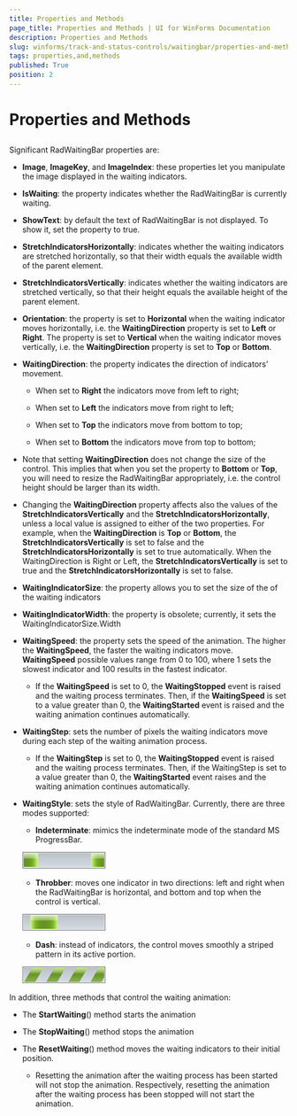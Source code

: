 ```yaml
---
title: Properties and Methods
page_title: Properties and Methods | UI for WinForms Documentation
description: Properties and Methods
slug: winforms/track-and-status-controls/waitingbar/properties-and-methods
tags: properties,and,methods
published: True
position: 2
---
```


# Properties and Methods

## 

Significant RadWaitingBar properties are:

* __Image__, __ImageKey__, and __ImageIndex__: these properties let you manipulate the image displayed in the waiting indicators.

* __IsWaiting__: the property indicates whether the RadWaitingBar is currently waiting.

* __ShowText__: by default the text of RadWaitingBar is not displayed. To show it, set the property to true. 

* __StretchIndicatorsHorizontally__: indicates whether the waiting indicators are stretched horizontally, so that their width equals the available width of the parent element.

* __StretchIndicatorsVertically__: indicates whether the waiting indicators are stretched vertically, so that their height equals the available height of the parent element.

* __Orientation__: the property is set to __Horizontal__ when the waiting indicator moves horizontally, i.e. the __WaitingDirection__ property is set to __Left__ or __Right__. The property is set to __Vertical__ when the waiting indicator moves vertically, i.e. the __WaitingDirection__ property is set to __Top__ or __Bottom__.

* __WaitingDirection__: the property indicates the direction of indicators’ movement.
		

	* When set to __Right__ the indicators move from left to right;

	* When set to __Left__ the indicators move from right to left;

	* When set to __Top__ the indicators move from bottom to top;

	* When set to __Bottom__ the indicators move from top to bottom;

* Note that setting __WaitingDirection__ does not change the size of the control. This implies that when you set the property to __Bottom__ or __Top__, 
you will need to resize the RadWaitingBar appropriately, i.e. the control height should be larger than its width.

* Changing the __WaitingDirection__ property affects also the values of the __StretchIndicatorsVertically__ and the __StretchIndicatorsHorizontally__, unless a local value is assigned to either of the two properties. For example, when the __WaitingDirection__ is __Top__ or __Bottom__, the __StretchIndicatorsVertically__ is set to false and the __StretchIndicatorsHorizontally__ is set to true automatically. When the WaitingDirection is Right or Left, the __StretchIndicatorsVertically__ is set to true and the __StretchIndicatorsHorizontally__ is set to false.

* __WaitingIndicatorSize__: the property allows you to set the size of the of the waiting indicators

* __WaitingIndicatorWidth__: the property is obsolete; currently, it sets the WaitingIndicatorSize.Width

* __WaitingSpeed__: the property sets the speed of the animation. The higher the __WaitingSpeed__, the faster the waiting indicators move. __WaitingSpeed__ possible values range from 0 to 100, where 1 sets the slowest indicator and 100 results in the fastest indicator.
		

	* If the __WaitingSpeed__ is set to 0,  the __WaitingStopped__ event is raised and the waiting process terminates. Then, if the __WaitingSpeed__ is set to a value greater than 0, the __WaitingStarted__ event is raised and the waiting animation continues automatically.

* __WaitingStep__: sets the number of pixels the waiting indicators move during each step of the waiting animation process.
	

	* If the __WaitingStep__ is set to 0, the __WaitingStopped__ event is raised and the waiting process terminates. Then, if the WaitingStep is set to a value greater than 0, the __WaitingStarted__ event raises and the waiting animation continues automatically.

* __WaitingStyle__: sets the style of RadWaitingBar. Currently, there are three modes supported:
		

	* __Indeterminate__: mimics the indeterminate mode of the standard MS ProgressBar.

    ![track-and-status-controls-waitingbar-programming-radwaitingbar 002](images/track-and-status-controls-waitingbar-programming-radwaitingbar002.png)

	* __Throbber__: moves one indicator in two directions: left and right when the RadWaitingBar is horizontal, and bottom and top when the control is vertical.

    ![track-and-status-controls-waitingbar-programming-radwaitingbar 003](images/track-and-status-controls-waitingbar-programming-radwaitingbar003.png)

	* __Dash__: instead of indicators, the control moves smoothly a striped pattern in its active portion.

    ![track-and-status-controls-waitingbar-programming-radwaitingbar 001](images/track-and-status-controls-waitingbar-programming-radwaitingbar001.png)

In addition, three methods that control the waiting animation:

* The __StartWaiting__() method starts the animation

* The __StopWaiting__() method stops the animation

* The __ResetWaiting__() method moves the waiting indicators to their initial position.

	* Resetting the animation after the waiting process has been started will not stop the animation. Respectively, resetting the animation after the waiting process has been stopped will not start the animation.
